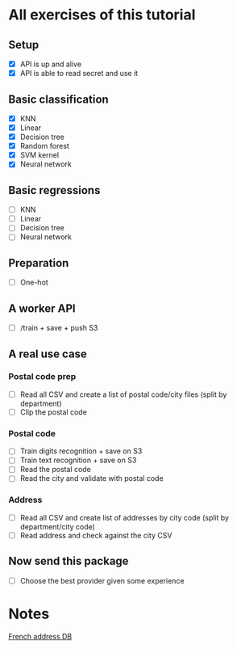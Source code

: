 # All exercises of this tutorial

## Setup

* [x] API is up and alive
* [x] API is able to read secret and use it

## Basic classification

* [x] KNN
* [x] Linear
* [x] Decision tree
* [x] Random forest
* [x] SVM kernel
* [x] Neural network

## Basic regressions

* [ ] KNN
* [ ] Linear
* [ ] Decision tree
* [ ] Neural network

## Preparation

* [ ] One-hot

## A worker API
* [ ] /train + save + push S3

## A real use case

### Postal code prep

* [ ] Read all CSV and create a list of postal code/city files (split by department)
* [ ] Clip the postal code

### Postal code

* [ ] Train digits recognition + save on S3
* [ ] Train text recognition + save on S3
* [ ] Read the postal code
* [ ] Read the city and validate with postal code

### Address

* [ ] Read all CSV and create list of addresses by city code (split by department/city code)
* [ ] Read address and check against the city CSV

## Now send this package

* [ ] Choose the best provider given some experience

# Notes

[French address DB](https://adresse.data.gouv.fr/data/ban/adresses/latest/csv/)
